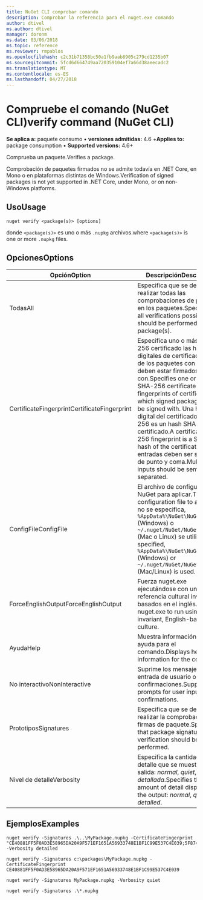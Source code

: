 ```yaml
---
title: NuGet CLI comprobar comando
description: Comprobar la referencia para el nuget.exe comando
author: dtivel
ms.author: dtivel
manager: doronm
ms.date: 03/06/2018
ms.topic: reference
ms.reviewer: rmpablos
ms.openlocfilehash: c2c31b71358bc50a1fb9aab8905c279cd1235b07
ms.sourcegitcommit: 5fcd6d664749aa720359104ef7a66d38aeecadc2
ms.translationtype: MT
ms.contentlocale: es-ES
ms.lasthandoff: 04/27/2018
---
```

# <a name="verify-command-nuget-cli"></a><span data-ttu-id="6f7e2-103">Compruebe el comando (NuGet CLI)</span><span class="sxs-lookup"><span data-stu-id="6f7e2-103">verify command (NuGet CLI)</span></span>

<span data-ttu-id="6f7e2-104">**Se aplica a:** paquete consumo &bullet; **versiones admitidas:** 4.6 +</span><span class="sxs-lookup"><span data-stu-id="6f7e2-104">**Applies to:** package consumption &bullet; **Supported versions:** 4.6+</span></span>

<span data-ttu-id="6f7e2-105">Comprueba un paquete.</span><span class="sxs-lookup"><span data-stu-id="6f7e2-105">Verifies a package.</span></span>

<span data-ttu-id="6f7e2-106">Comprobación de paquetes firmados no se admite todavía en .NET Core, en Mono o en plataformas distintas de Windows.</span><span class="sxs-lookup"><span data-stu-id="6f7e2-106">Verification of signed packages is not yet supported in .NET Core, under Mono, or on non-Windows platforms.</span></span>

## <a name="usage"></a><span data-ttu-id="6f7e2-107">Uso</span><span class="sxs-lookup"><span data-stu-id="6f7e2-107">Usage</span></span>

```cli
nuget verify <package(s)> [options]
```

<span data-ttu-id="6f7e2-108">donde `<package(s)>` es uno o más `.nupkg` archivos.</span><span class="sxs-lookup"><span data-stu-id="6f7e2-108">where `<package(s)>` is one or more `.nupkg` files.</span></span>

## <a name="options"></a><span data-ttu-id="6f7e2-109">Opciones</span><span class="sxs-lookup"><span data-stu-id="6f7e2-109">Options</span></span>

| <span data-ttu-id="6f7e2-110">Opción</span><span class="sxs-lookup"><span data-stu-id="6f7e2-110">Option</span></span> | <span data-ttu-id="6f7e2-111">Descripción</span><span class="sxs-lookup"><span data-stu-id="6f7e2-111">Description</span></span> |
| --- | --- |
| <span data-ttu-id="6f7e2-112">Todas</span><span class="sxs-lookup"><span data-stu-id="6f7e2-112">All</span></span> | <span data-ttu-id="6f7e2-113">Especifica que se deben realizar todas las comprobaciones de posibles en los paquetes.</span><span class="sxs-lookup"><span data-stu-id="6f7e2-113">Specifies that all verifications possible should be performed on the package(s).</span></span> |
| <span data-ttu-id="6f7e2-114">CertificateFingerprint</span><span class="sxs-lookup"><span data-stu-id="6f7e2-114">CertificateFingerprint</span></span> | <span data-ttu-id="6f7e2-115">Especifica uno o más SHA-256 certificado las huellas digitales de certificados (s) de los paquetes con firma deben estar firmados con.</span><span class="sxs-lookup"><span data-stu-id="6f7e2-115">Specifies one or more SHA-256 certificate fingerprints of certificates(s) which signed packages must be signed with.</span></span> <span data-ttu-id="6f7e2-116">Una huella digital del certificado SHA-256 es un hash SHA-256 del certificado.</span><span class="sxs-lookup"><span data-stu-id="6f7e2-116">A certificate SHA-256 fingerprint is a SHA-256 hash of the certificate.</span></span> <span data-ttu-id="6f7e2-117">Varias entradas deben ser separado de punto y coma.</span><span class="sxs-lookup"><span data-stu-id="6f7e2-117">Multiple inputs should be semicolon separated.</span></span> |
| <span data-ttu-id="6f7e2-118">ConfigFile</span><span class="sxs-lookup"><span data-stu-id="6f7e2-118">ConfigFile</span></span> | <span data-ttu-id="6f7e2-119">El archivo de configuración de NuGet para aplicar.</span><span class="sxs-lookup"><span data-stu-id="6f7e2-119">The NuGet configuration file to apply.</span></span> <span data-ttu-id="6f7e2-120">Si no se especifica, `%AppData%\NuGet\NuGet.Config` (Windows) o `~/.nuget/NuGet/NuGet.Config` (Mac o Linux) se utiliza.</span><span class="sxs-lookup"><span data-stu-id="6f7e2-120">If not specified, `%AppData%\NuGet\NuGet.Config` (Windows) or `~/.nuget/NuGet/NuGet.Config` (Mac/Linux) is used.</span></span>|
| <span data-ttu-id="6f7e2-121">ForceEnglishOutput</span><span class="sxs-lookup"><span data-stu-id="6f7e2-121">ForceEnglishOutput</span></span> | <span data-ttu-id="6f7e2-122">Fuerza nuget.exe ejecutándose con una referencia cultural invariable, basados en el inglés.</span><span class="sxs-lookup"><span data-stu-id="6f7e2-122">Forces nuget.exe to run using an invariant, English-based culture.</span></span> |
| <span data-ttu-id="6f7e2-123">Ayuda</span><span class="sxs-lookup"><span data-stu-id="6f7e2-123">Help</span></span> | <span data-ttu-id="6f7e2-124">Muestra información de ayuda para el comando.</span><span class="sxs-lookup"><span data-stu-id="6f7e2-124">Displays help information for the command.</span></span> |
| <span data-ttu-id="6f7e2-125">No interactivo</span><span class="sxs-lookup"><span data-stu-id="6f7e2-125">NonInteractive</span></span> | <span data-ttu-id="6f7e2-126">Suprime los mensajes para la entrada de usuario o confirmaciones.</span><span class="sxs-lookup"><span data-stu-id="6f7e2-126">Suppresses prompts for user input or confirmations.</span></span> |
| <span data-ttu-id="6f7e2-127">Prototipos</span><span class="sxs-lookup"><span data-stu-id="6f7e2-127">Signatures</span></span> | <span data-ttu-id="6f7e2-128">Especifica que se debe realizar la comprobación de firmas de paquete.</span><span class="sxs-lookup"><span data-stu-id="6f7e2-128">Specifies that package signature verification should be performed.</span></span> |
| <span data-ttu-id="6f7e2-129">Nivel de detalle</span><span class="sxs-lookup"><span data-stu-id="6f7e2-129">Verbosity</span></span> | <span data-ttu-id="6f7e2-130">Especifica la cantidad de detalle que se muestra en la salida: *normal*, *quiet*, *detallada*.</span><span class="sxs-lookup"><span data-stu-id="6f7e2-130">Specifies the amount of detail displayed in the output: *normal*, *quiet*, *detailed*.</span></span> |

## <a name="examples"></a><span data-ttu-id="6f7e2-131">Ejemplos</span><span class="sxs-lookup"><span data-stu-id="6f7e2-131">Examples</span></span>

```cli
nuget verify -Signatures .\..\MyPackage.nupkg -CertificateFingerprint "CE40881FF5F0AD3E58965DA20A9F571EF1651A56933748E1BF1C99E537C4E039;5F874AAF47BCB268A19357364E7FBB09D6BF9E8A93E1229909AC5CAC865802E2" -Verbosity detailed

nuget verify -Signatures c:\packages\MyPackage.nupkg -CertificateFingerprint CE40881FF5F0AD3E58965DA20A9F571EF1651A56933748E1BF1C99E537C4E039

nuget verify -Signatures MyPackage.nupkg -Verbosity quiet

nuget verify -Signatures .\*.nupkg
```